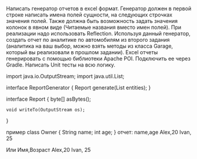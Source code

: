 Написать генератор отчетов в excel формат. Генератор должен в первой строке написать имена полей сущности, на следующих строчках значения полей.  Также должна быть возможность задать значения колонок в явном виде (Читаемые названия вместо имен полей). При реализации надо использовать Reflection. Используя данный генератор, создать отчет по аналитике по автомобилям из второго задания (аналитика на ваш выбор, можно взять методы из класса Garage, который вы реализовали в прошлом задании).
Excel отчеты генерировать с помощью библиотеки Apache POI. Подключить ее через Gradle. Написать Unit тесты на всю логику.

import java.io.OutputStream;
import java.util.List;

interface ReportGenerator<T> {
    Report generate(List<T> entities);
}

interface Report {
    byte[] asBytes();

    void writeTo(OutputStream os);
}


пример 
class Owner {
    String name;
    int age;
}
отчет:
name,age
Alex,20
Ivan, 25

Или
Имя,Возраст
Alex,20
Ivan, 25
